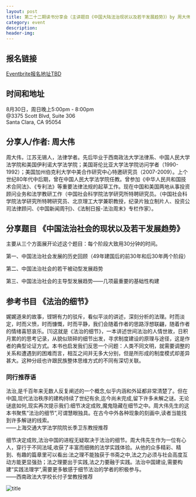 ```yaml
---
layout: post
title: 第二十二期读书分享会（主讲题目《中国大陆法治现状以及若干发展趋势》）by 周大伟
category: event
description: 
header-img: 
---
```


## 报名链接
[Eventbrite报名地址TBD]()

## 时间和地址
8月30日，周日晚上5:00pm - 8:00pm  
@3375 Scott Blvd, Suite 306  
Santa Clara, CA 95054

## 分享人/作者: 周大伟 
周大伟，江苏无锡人，法律学者。先后毕业于西南政法大学法律系、中国人民大学法学院和美国伊利诺大学法学院；美国哥伦比亚大学法学院访问学者（1990-1992）；美国加州伯克利大学中美合作研究中心特邀研究员（2007-2009）。上个世纪80年代中后期，曾在中国人民大学法学院任教。曾参加《中华人民共和国技术合同法》、《专利法》等重要法律法规的起草工作。现在中国和美国两地从事投资顾问业务和法学教研工作（中国社会科学院法学研究所特聘研究员。（中国社会科学院法学研究所特聘研究员、北京理工大学兼职教授，纪录片独立制片人、投资公司法律顾问、《中国新闻周刊》、《法制日报-法治周末》专栏作家）。

## 分享题目 《中国法治社会的现状以及若干发展趋势》

主要从三个方面展开论述这个题目：每个阶段大致用30分钟的时间。

第一、中国法治社会发展的历史回顾（49年建国后的前30年和后30年两个阶段）

第二、中国法治社会的若干被动型发展趋势

第三、中国法治社会的主导型发展趋势——几项最重要的基础性构建

## 参考书目 《法治的细节》
娓娓道来的故事，铿锵有力的驳斥，看似平淡的讲述，深刻分析的法理。时而淡定，时而义愤，时而慷慨，时而平静，我们会随着作者的思路浮想联翩，随着作者的情绪喜怒哀乐。[1]这就是《法治的细节》，一本讲述世间法治的人情世故，日积月累的的思考记录，从貌似琐碎的细节出发，寻求制度建设的原理与途径，这是作者的典型论证方式。本书也启发我们反思一个问题：人类不同文明，就需要调整的关系和遭遇到的困难而言，相互之间并无多大分别，但是所形成的制度模式却差异甚大。这种分歧也许跟民族整体思维方式的不同有深切关联。
 
### 同行推荐语
法治,是千百年来无数人反复阐述的一个概念,似乎内涵和外延都非常清楚了。但在中国,现代法治秩序的建构持续了世纪有余,迄今尚未完成,留下许多未解之谜。无论谜底如何,现实再次提示我们:细节决定成败,魔鬼隐藏在细节之中。周大伟先生的这本书聚焦“法治的细节”,可谓慧眼独具。在古今中外各种现象的刻画中,读者当能找到许多解谜的线索。  
——上海交通大学法学院院长季卫东教授推荐 

细节决定成败,法治中国的进程无疑取决于法治的细节。周大伟先生作为一位有心人，穿行于不同法域,收获了丰富而细微的法学实践体验。从他的众多精彩、精到、有趣的篇章里可以看出:法之理不能独获于书斋之中,法之力必须与社会高度互动方能更显强劲；法之理要出于实践,法之力要融于实践。法治中国建设,需要构建“实践法理学”,需要更多敏感于细节法治的学者的积极参与。  
——西南政法大学校长付子堂教授推荐



![title](http://img6.douban.com/lpic/s25981219.jpg)
